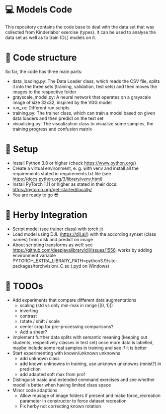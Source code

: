 # :computer: Models Code

This repository contains the code base to deal with the data set that was collected
from Kinderlabor exercise (types). It can be used to analyse the data set as well as to train (DL) models on it.

# :open_file_folder: Code structure
So far, the code has three main parts:
- data_loading.py: The Data Loader class, which reads the CSV file, splits it into 
the three sets (training, validation, test sets) and then moves the images to the respective folder
- grayscale_model.py: A neural network that operates on a grayscale image of size 32x32, inspired by the VGG model
- run_xx: Different run scripts
- training.py: The trainer class, which can train a model based on given data loaders and then predict on the test set
- visualizing.py: The visualization class to visualize some samples, the training progress and confusion matrix

# :floppy_disk: Setup
- Install Python 3.8 or higher (check https://www.python.org/)
- Create a virtual environment, e. g. with venv and install all the requirements stated in requirements.txt file (see https://docs.python.org/3/library/venv.html)
- Install PyTorch 1.11 or higher as stated in their docs: https://pytorch.org/get-started/locally/
- You are ready to go :sunglasses:

# :rocket: Herby Integration
- Script model (see trainer class) with torch jit
- Load model using DJL (https://djl.ai/) with the according synset (class names) from disk and predict on image
- About scripting transforms as well: see https://github.com/deepjavalibrary/djl/issues/1556, works by adding
environment variable PYTORCH_EXTRA_LIBRARY_PATH=python3.9/site-packages/torchvision/_C.so (.pyd on Windows)

# :ledger: TODOs
- Add experiments that compare different data augmentations
  - scaling (std vs only min-max in range [[0, 1]])
  - inverting
  - contrast
  - rotate / shift / scale
  - center crop for pre-processing comparisons?
  - Add a sheer?
- Implement further data splits with semantic meaning (keeping out students, respectively classes in test set) 
once more data is labelled, maybe include some real samples in training and see if it is better
- Start experimenting with known/unknown unknowns
  - add unknown class
  - add known unknowns in training, use unknown unknowns (mnist?) in prediction
  - add adapted soft max from prof
- Distinguish basic and extended command exercises and see whether model is better when having limited class space 
- Minor code adaptions 
  - Allow reusage of image folders if present and make force_recreation parameter in constructor to force dataset recreation
  - Fix herby not correcting known rotation